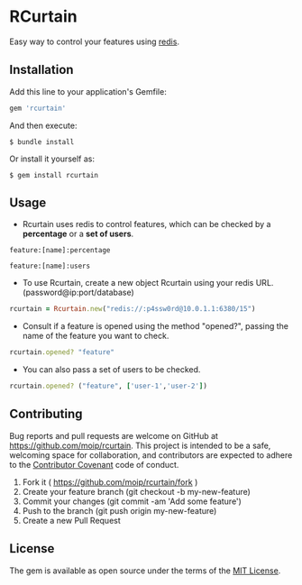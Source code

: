 # RCurtain

Easy way to control your features using [redis](http://redis.io/).

## Installation

Add this line to your application's Gemfile:

```ruby
gem 'rcurtain'
```

And then execute:

    $ bundle install

Or install it yourself as:

    $ gem install rcurtain

## Usage

* Rcurtain uses redis to control features, which can be checked by a **percentage** or a **set of users**.
```
feature:[name]:percentage
```
```
feature:[name]:users
```

* To use Rcurtain, create a new object Rcurtain using your redis URL. (password@ip:port/database)
```ruby
rcurtain = Rcurtain.new("redis://:p4ssw0rd@10.0.1.1:6380/15")
``` 

* Consult if a feature is opened using the method "opened?", passing the name of the feature you want to check.
```ruby
rcurtain.opened? "feature"
``` 

* You can also pass a set of users to be checked.
```ruby
rcurtain.opened? ("feature", ['user-1','user-2'])
``` 

## Contributing

Bug reports and pull requests are welcome on GitHub at https://github.com/moip/rcurtain. This project is intended to be a safe, welcoming space for collaboration, and contributors are expected to adhere to the [Contributor Covenant](http://contributor-covenant.org) code of conduct.

1. Fork it ( https://github.com/moip/rcurtain/fork )
2. Create your feature branch (git checkout -b my-new-feature)
3. Commit your changes (git commit -am 'Add some feature')
4. Push to the branch (git push origin my-new-feature)
5. Create a new Pull Request

## License

The gem is available as open source under the terms of the [MIT License](http://opensource.org/licenses/MIT).

